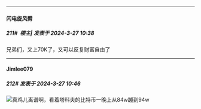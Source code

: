 ﻿
*****

####  闪电旋风劈  
##### 211#         楼主| 发表于 2024-3-27 10:38

兄弟们，又上70K了，又可以反复财富自由了


*****

####  Jimlee079  
##### 212#       发表于 2024-3-27 10:46

<img src="https://static.saraba1st.com/image/smiley/face2017/009.gif" referrerpolicy="no-referrer">真鸡儿离谱啊，看着塔科夫的比特币一晚上从84w蹦到94w

